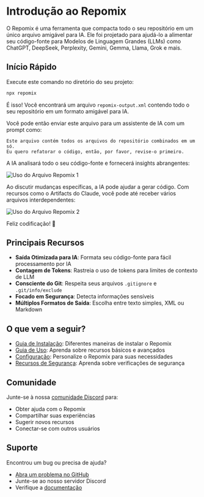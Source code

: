 # Introdução ao Repomix

O Repomix é uma ferramenta que compacta todo o seu repositório em um único arquivo amigável para IA. Ele foi projetado para ajudá-lo a alimentar seu código-fonte para Modelos de Linguagem Grandes (LLMs) como ChatGPT, DeepSeek, Perplexity, Gemini, Gemma, Llama, Grok e mais.

## Início Rápido

Execute este comando no diretório do seu projeto:

```bash
npx repomix
```

É isso! Você encontrará um arquivo `repomix-output.xml` contendo todo o seu repositório em um formato amigável para IA.

Você pode então enviar este arquivo para um assistente de IA com um prompt como:

```
Este arquivo contém todos os arquivos do repositório combinados em um só.
Eu quero refatorar o código, então, por favor, revise-o primeiro.
```

A IA analisará todo o seu código-fonte e fornecerá insights abrangentes:

![Uso do Arquivo Repomix 1](/images/docs/repomix-file-usage-1.png)

Ao discutir mudanças específicas, a IA pode ajudar a gerar código. Com recursos como o Artifacts do Claude, você pode até receber vários arquivos interdependentes:

![Uso do Arquivo Repomix 2](/images/docs/repomix-file-usage-2.png)

Feliz codificação! 🚀

## Principais Recursos

- **Saída Otimizada para IA**: Formata seu código-fonte para fácil processamento por IA
- **Contagem de Tokens**: Rastreia o uso de tokens para limites de contexto de LLM
- **Consciente do Git**: Respeita seus arquivos `.gitignore` e `.git/info/exclude`
- **Focado em Segurança**: Detecta informações sensíveis
- **Múltiplos Formatos de Saída**: Escolha entre texto simples, XML ou Markdown

## O que vem a seguir?

- [Guia de Instalação](installation.md): Diferentes maneiras de instalar o Repomix
- [Guia de Uso](usage.md): Aprenda sobre recursos básicos e avançados
- [Configuração](configuration.md): Personalize o Repomix para suas necessidades
- [Recursos de Segurança](security.md): Aprenda sobre verificações de segurança

## Comunidade

Junte-se à nossa [comunidade Discord](https://discord.gg/wNYzTwZFku) para:
- Obter ajuda com o Repomix
- Compartilhar suas experiências
- Sugerir novos recursos
- Conectar-se com outros usuários

## Suporte

Encontrou um bug ou precisa de ajuda?
- [Abra um problema no GitHub](https://github.com/yamadashy/repomix/issues)
- Junte-se ao nosso servidor Discord
- Verifique a [documentação](https://repomix.com)
